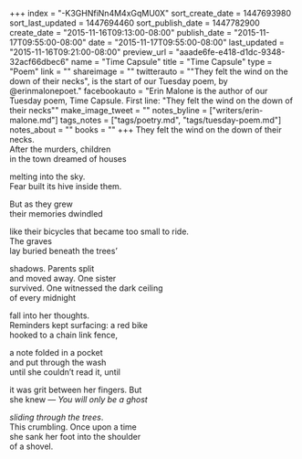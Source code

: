 +++
index = "-K3GHNfiNn4M4xGqMU0X"
sort_create_date = 1447693980
sort_last_updated = 1447694460
sort_publish_date = 1447782900
create_date = "2015-11-16T09:13:00-08:00"
publish_date = "2015-11-17T09:55:00-08:00"
date = "2015-11-17T09:55:00-08:00"
last_updated = "2015-11-16T09:21:00-08:00"
preview_url = "aaade6fe-e418-d1dc-9348-32acf66dbec6"
name = "Time Capsule"
title = "Time Capsule"
type = "Poem"
link = ""
shareimage = ""
twitterauto = "\"They felt the wind on the down of their necks\", is the start of our Tuesday poem, by @erinmalonepoet."
facebookauto = "Erin Malone is the author of our Tuesday poem, Time Capsule. First line: \"They felt the wind on the down of their necks\""
make_image_tweet = ""
notes_byline = ["writers/erin-malone.md"]
tags_notes = ["tags/poetry.md", "tags/tuesday-poem.md"]
notes_about = ""
books = ""
+++
They felt the wind on the down of their necks.<br> 
After the murders, children <br>
in the town dreamed of houses 

melting into the sky.<br>
Fear built its hive inside them.

But as they grew<br> 
their memories dwindled 

like their bicycles that became too small to ride.<br>
The graves<br>
lay buried beneath the trees’

shadows. Parents split<br> 
and moved away. One sister<br> 
survived. One witnessed the dark ceiling<br>
of every midnight 

fall into her thoughts.<br>
Reminders kept surfacing: a red bike<br>
hooked to a chain link fence, 

a note folded in a pocket<br>
and put through the wash<br>
until she couldn’t read it, until

it was grit between her fingers. But<br>
she knew &mdash; _You will only be a ghost_

_sliding through the trees_.<br>
This crumbling. Once upon a time <br>
she sank her foot into the shoulder<br>
of a shovel.